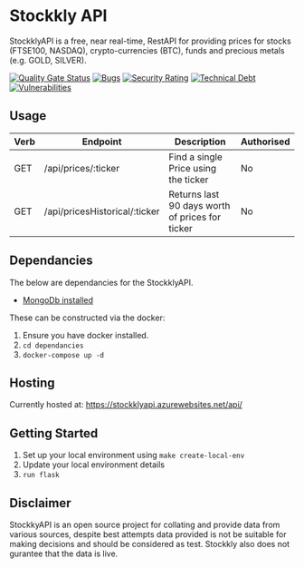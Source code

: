 # Stockkly API

StockklyAPI is a free, near real-time, RestAPI for providing prices for stocks (FTSE100, NASDAQ), crypto-currencies (BTC), funds and precious metals (e.g. GOLD, SILVER).

[![Quality Gate Status](https://sonarcloud.io/api/project_badges/measure?project=squeakycheese75_stockklyApi&metric=alert_status)](https://sonarcloud.io/dashboard?id=squeakycheese75_stockklyApi)
[![Bugs](https://sonarcloud.io/api/project_badges/measure?project=squeakycheese75_stockklyApi&metric=bugs)](https://sonarcloud.io/dashboard?id=squeakycheese75_stockklyApi)
[![Security Rating](https://sonarcloud.io/api/project_badges/measure?project=squeakycheese75_stockklyApi&metric=security_rating)](https://sonarcloud.io/dashboard?id=squeakycheese75_stockklyApi)
[![Technical Debt](https://sonarcloud.io/api/project_badges/measure?project=squeakycheese75_stockklyApi&metric=sqale_index)](https://sonarcloud.io/dashboard?id=squeakycheese75_stockklyApi)
[![Vulnerabilities](https://sonarcloud.io/api/project_badges/measure?project=squeakycheese75_stockklyApi&metric=vulnerabilities)](https://sonarcloud.io/dashboard?id=squeakycheese75_stockklyApi)

## Usage

| **Verb** | **Endpoint**                             | **Description**                                 | **Authorised**|
| -------- | ---------------------------------------- | ------------------------------------------------|---------------|
| GET      | /api/prices/:ticker                      | Find a single Price using the ticker            | No            |
| GET      | /api/pricesHistorical/:ticker            | Returns last 90 days worth of prices for ticker | No            |


## Dependancies

The below are dependancies for the StockklyAPI.  

* [MongoDb installed](https://hub.docker.com/_/mongo)

These can be constructed via the docker:

1. Ensure you have docker installed. 
2. ```cd dependancies```
3. ```docker-compose up -d```

## Hosting

Currently hosted at: <https://stockklyapi.azurewebsites.net/api/>

## Getting Started
1. Set up your local environment using ```make create-local-env```
2. Update your local environment details
3. ```run flask```

## Disclaimer

StockkyAPI is an open source project for collating and provide data from various sources, despite best attempts data provided is not be suitable 
for making decisions and should be considered as test.  Stockkly also does not gurantee that the data is live. 
